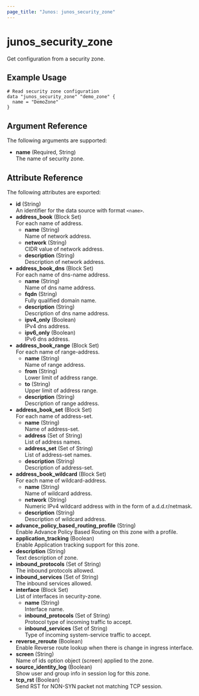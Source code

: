 ```yaml
---
page_title: "Junos: junos_security_zone"
---
```


# junos_security_zone

Get configuration from a security zone.

## Example Usage

```hcl
# Read security zone configuration
data "junos_security_zone" "demo_zone" {
  name = "DemoZone"
}
```

## Argument Reference

The following arguments are supported:

- **name** (Required, String)  
  The name of security zone.

## Attribute Reference

The following attributes are exported:

- **id** (String)  
  An identifier for the data source with format `<name>`.
- **address_book** (Block Set)  
  For each name of address.
  - **name** (String)  
    Name of network address.
  - **network** (String)  
    CIDR value of network address.
  - **description** (String)  
    Description of network address.
- **address_book_dns** (Block Set)  
  For each name of dns-name address.
  - **name** (String)  
    Name of dns name address.
  - **fqdn** (String)  
    Fully qualified domain name.
  - **description** (String)  
    Description of dns name address.
  - **ipv4_only** (Boolean)  
    IPv4 dns address.
  - **ipv6_only** (Boolean)  
    IPv6 dns address.
- **address_book_range** (Block Set)  
  For each name of range-address.
  - **name** (String)  
    Name of range address.
  - **from** (String)  
    Lower limit of address range.
  - **to** (String)  
    Upper limit of address range.
  - **description** (String)  
    Description of range address.
- **address_book_set** (Block Set)  
  For each name of address-set.
  - **name** (String)  
    Name of address-set.
  - **address** (Set of String)  
    List of address names.
  - **address_set** (Set of String)  
    List of address-set names.
  - **description** (String)  
    Description of address-set.
- **address_book_wildcard** (Block Set)  
  For each name of wildcard-address.
  - **name** (String)  
    Name of wildcard address.
  - **network** (String)  
    Numeric IPv4 wildcard address with in the form of a.d.d.r/netmask.
  - **description** (String)  
    Description of wildcard address.
- **advance_policy_based_routing_profile** (String)  
  Enable Advance Policy Based Routing on this zone with a profile.
- **application_tracking** (Boolean)  
  Enable Application tracking support for this zone.
- **description** (String)  
  Text description of zone.
- **inbound_protocols** (Set of String)  
  The inbound protocols allowed.  
- **inbound_services** (Set of String)  
  The inbound services allowed.  
- **interface** (Block Set)  
  List of interfaces in security-zone.  
  - **name** (String)  
    Interface name.
  - **inbound_protocols** (Set of String)  
    Protocol type of incoming traffic to accept.
  - **inbound_services** (Set of String)  
    Type of incoming system-service traffic to accept.
- **reverse_reroute** (Boolean)  
  Enable Reverse route lookup when there is change in ingress interface.
- **screen** (String)  
  Name of ids option object (screen) applied to the zone.
- **source_identity_log** (Boolean)  
  Show user and group info in session log for this zone.
- **tcp_rst** (Boolean)  
  Send RST for NON-SYN packet not matching TCP session.
